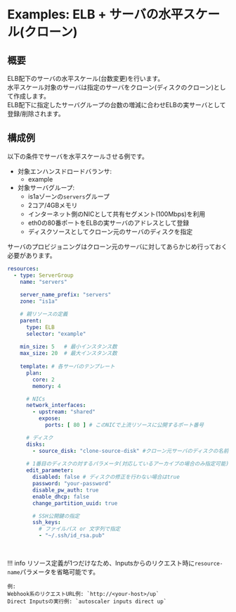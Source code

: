 # Examples: ELB + サーバの水平スケール(クローン)

## 概要

ELB配下のサーバの水平スケール(台数変更)を行います。  
水平スケール対象のサーバは指定のサーバをクローン(ディスクのクローン)として作成します。  
ELB配下に指定したサーバグループの台数の増減に合わせELBの実サーバとして登録/削除されます。

## 構成例

以下の条件でサーバを水平スケールさせる例です。

- 対象エンハンスドロードバランサ:
    - example
- 対象サーバグループ:
    - is1aゾーンの`servers`グループ
    - 2コア/4GBメモリ
    - インターネット側のNICとして共有セグメント(100Mbps)を利用
    - eth0の80番ポートをELBの実サーバのアドレスとして登録
    - ディスクソースとしてクローン元のサーバのディスクを指定

サーバのプロビジョニングはクローン元のサーバに対してあらかじめ行っておく必要があります。

```yaml
resources:
  - type: ServerGroup
    name: "servers"
    
    server_name_prefix: "servers"
    zone: "is1a"

    # 親リソースの定義
    parent:
      type: ELB
      selector: "example"
      
    min_size: 5   # 最小インスタンス数
    max_size: 20  # 最大インスタンス数
    
    template: # 各サーバのテンプレート
      plan:
        core: 2
        memory: 4

      # NICs
      network_interfaces:
        - upstream: "shared"
          expose:
            ports: [ 80 ] # このNICで上流リソースに公開するポート番号

      # ディスク
      disks:
        - source_disk: "clone-source-disk" #クローン元サーバのディスクの名前
          
      # 1番目のディスクの対するパラメータ(対応しているアーカイブの場合のみ指定可能)
      edit_parameter:
        disabled: false # ディスクの修正を行わない場合はtrue
        password: "your-password"
        disable_pw_auth: true
        enable_dhcp: false
        change_partition_uuid: true

        # SSH公開鍵の指定
        ssh_keys:
          # ファイルパス or 文字列で指定
          - "~/.ssh/id_rsa.pub"
     
     
```

!!! info
リソース定義が1つだけなため、Inputsからのリクエスト時に`resource-name`パラメータを省略可能です。

    例:  
    Webhook系のリクエストURL例: `http://<your-host>/up`  
    Direct Inputsの実行例: `autoscaler inputs direct up`  

